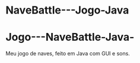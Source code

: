 
# NaveBattle---Jogo-Java
# Jogo---NaveBattle-Java-
Meu jogo de naves, feito em Java com GUI e sons.
